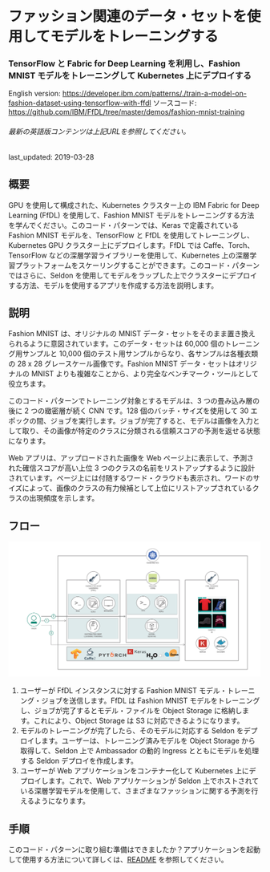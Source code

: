 # ファッション関連のデータ・セットを使用してモデルをトレーニングする

### TensorFlow と Fabric for Deep Learning を利用し、Fashion MNIST モデルをトレーニングして Kubernetes 上にデプロイする

English version: https://developer.ibm.com/patterns/./train-a-model-on-fashion-dataset-using-tensorflow-with-ffdl
  ソースコード: https://github.com/IBM/FfDL/tree/master/demos/fashion-mnist-training

###### 最新の英語版コンテンツは上記URLを参照してください。
last_updated: 2019-03-28

 ## 概要

GPU を使用して構成された、Kubernetes クラスター上の IBM Fabric for Deep Learning (FfDL) を使用して、Fashion MNIST モデルをトレーニングする方法を学んでください。このコード・パターンでは、Keras で定義されている Fashion MNIST モデルを、TensorFlow と FfDL を使用してトレーニングし、Kubernetes GPU クラスター上にデプロイします。FfDL では Caffe、Torch、TensorFlow などの深層学習ライブラリーを使用して、Kubernetes 上の深層学習プラットフォームをスケーリングすることができます。このコード・パターンではさらに、Seldon を使用してモデルをラップした上でクラスターにデプロイする方法、モデルを使用するアプリを作成する方法を説明します。

## 説明

Fashion MNIST は、オリジナルの MNIST データ・セットをそのまま置き換えられるように意図されています。このデータ・セットは 60,000 個のトレーニング用サンプルと 10,000 個のテスト用サンプルからなり、各サンプルは各種衣類の 28 x 28 グレースケール画像です。Fashion MNIST データ・セットはオリジナルの MNIST よりも複雑なことから、より完全なベンチマーク・ツールとして役立ちます。

このコード・パターンでトレーニング対象とするモデルは、3 つの畳み込み層の後に 2 つの緻密層が続く CNN です。128 個のバッチ・サイズを使用して 30 エポックの間、ジョブを実行します。ジョブが完了すると、モデルは画像を入力として取り、その画像が特定のクラスに分類される信頼スコアの予測を返せる状態になります。

Web アプリは、アップロードされた画像を Web ページ上に表示して、予測された確信スコアが高い上位 3 つのクラスの名前をリストアップするように設計されています。ページ上には付随するワード・クラウドも表示され、ワードのサイズによって、画像のクラスの有力候補として上位にリストアップされているクラスの出現頻度を示します。

## フロー

![フロー](./images/arch-train-model-fashion-dataset.png)

1. ユーザーが FfDL インスタンスに対する Fashion MNIST モデル・トレーニング・ジョブを送信します。FfDL は Fashion MNIST モデルをトレーニングし、ジョブが完了するとモデル・ファイルを Object Storage に格納します。これにより、Object Storage は S3 に対応できるようになります。
1. モデルのトレーニングが完了したら、そのモデルに対応する Seldon をデプロイします。ユーザーは、トレーニング済みモデルを Object Storage から取得して、Seldon 上で Ambassador の動的 Ingress とともにモデルを処理する Seldon デプロイを作成します。
1. ユーザーが Web アプリケーションをコンテナー化して Kubernetes 上にデプロイします。これで、Web アプリケーションが Seldon 上でホストされている深層学習モデルを使用して、さまざまなファッションに関する予測を行えるようになります。

## 手順

このコード・パターンに取り組む準備はできましたか？アプリケーションを起動して使用する方法について詳しくは、[README](https://github.com/IBM/FfDL/blob/master/demos/fashion-mnist-training/README.md) を参照してください。
